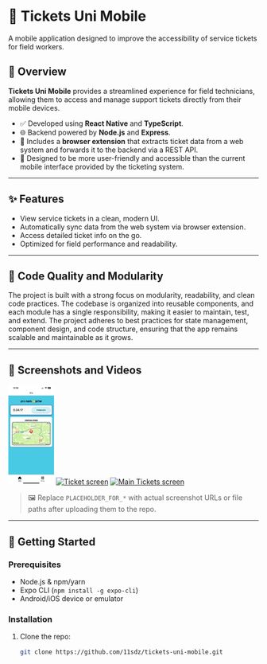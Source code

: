 # 🎫 Tickets Uni Mobile

A mobile application designed to improve the accessibility of service tickets for field workers.

## 📱 Overview

**Tickets Uni Mobile** provides a streamlined experience for field technicians, allowing them to access and manage support tickets directly from their mobile devices.

- ✅ Developed using **React Native** and **TypeScript**.
- 🌐 Backend powered by **Node.js** and **Express**.
- 🧩 Includes a **browser extension** that extracts ticket data from a web system and forwards it to the backend via a REST API.
- 🎯 Designed to be more user-friendly and accessible than the current mobile interface provided by the ticketing system.

---

## ✨ Features

- View service tickets in a clean, modern UI.
- Automatically sync data from the web system via browser extension.
- Access detailed ticket info on the go.
- Optimized for field performance and readability.

---

## 🧹 Code Quality and Modularity

The project is built with a strong focus on modularity, readability, and clean code practices. The codebase is organized into reusable components, and each module has a single responsibility, making it easier to maintain, test, and extend. The project adheres to best practices for state management, component design, and code structure, ensuring that the app remains scalable and maintainable as it grows.

---

## 📸 Screenshots and Videos
![Home Screen](https://github.com/11sdz/tickets-uni-mobile/blob/master/samples/homescreen.jpg)
[![Ticket screen](https://img.youtube.com/vi/cS91_n0GT3Y/hqdefault.jpg)](https://youtube.com/shorts/cS91_n0GT3Y?feature=share)
[![Main Tickets screen](https://img.youtube.com/vi/xvY2gQ21zdw/hqdefault.jpg)](https://www.youtube.com/watch?v=xvY2gQ21zdw)

> 🖼️ Replace `PLACEHOLDER_FOR_*` with actual screenshot URLs or file paths after uploading them to the repo.

---

## 🚀 Getting Started

### Prerequisites

- Node.js & npm/yarn
- Expo CLI (`npm install -g expo-cli`)
- Android/iOS device or emulator

### Installation

1. Clone the repo:
   ```bash
   git clone https://github.com/11sdz/tickets-uni-mobile.git
